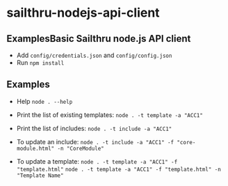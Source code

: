 # sailthru-nodejs-api-client
## ExamplesBasic Sailthru node.js API client

* Add `config/credentials.json` and `config/config.json`
* Run `npm install`

## Examples

* Help
	`node . --help`

* Print the list of existing templates:
	`node . -t template -a "ACC1"`

* Print the list of includes:
	`node . -t include -a "ACC1"`


* To update an include:
	`node . -t include -a "ACC1" -f "core-module.html" -n "CoreModule"`

* To update a template:
	`node . -t template -a "ACC1" -f "template.html"`
	`node . -t template -a "ACC1" -f "template.html" -n "Template Name"`

